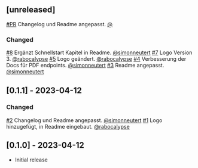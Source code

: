 ## [unreleased]

[#PR](https://github.com/simonneutert/papierkram_api_client/pull/<PRNUMBER>) Changelog und Readme angepasst. [@<yourtag>](https://github.com/<yourtag>)

### Changed

[#8](https://github.com/simonneutert/papierkram_api_client/pull/8) Ergänzt Schnellstart Kapitel in Readme. [@simonneutert](https://github.com/simonneutert)
[#7](https://github.com/simonneutert/papierkram_api_client/pull/7) Logo Version 3. [@rabocalypse](https://github.com/rabocalypse)
[#5](https://github.com/simonneutert/papierkram_api_client/pull/5) Logo geändert. [@rabocalypse](https://github.com/rabocalypse)
[#4](https://github.com/simonneutert/papierkram_api_client/pull/4) Verbesserung der Docs für PDF endpoints. [@simonneutert](https://github.com/simonneutert)
[#3](https://github.com/simonneutert/papierkram_api_client/pull/3) Readme angepasst. [@simonneutert](https://github.com/simonneutert)

## [0.1.1] - 2023-04-12

### Changed

[#2](https://github.com/simonneutert/papierkram_api_client/pull/2) Changelog und Readme angepasst. [@simonneutert](https://github.com/simonneutert)
[#1](https://github.com/simonneutert/papierkram_api_client/pull/1) Logo hinzugefügt, in Readme eingebaut. [@rabocalypse](https://github.com/rabocalypse)

## [0.1.0] - 2023-04-12

- Initial release
